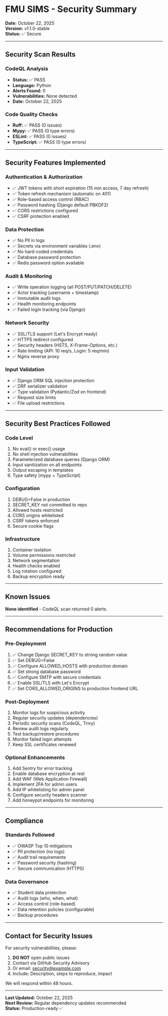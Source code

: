 # FMU SIMS - Security Summary

**Date:** October 22, 2025  
**Version:** v1.1.0-stable  
**Status:** ✅ Secure

---

## Security Scan Results

### CodeQL Analysis
- **Status:** ✅ PASS
- **Language:** Python
- **Alerts Found:** 0
- **Vulnerabilities:** None detected
- **Date:** October 22, 2025

### Code Quality Checks
- **Ruff:** ✅ PASS (0 issues)
- **Mypy:** ✅ PASS (0 type errors)
- **ESLint:** ✅ PASS (0 issues)
- **TypeScript:** ✅ PASS (0 type errors)

---

## Security Features Implemented

### Authentication & Authorization
- ✅ JWT tokens with short expiration (15 min access, 7 day refresh)
- ✅ Token refresh mechanism (automatic on 401)
- ✅ Role-based access control (RBAC)
- ✅ Password hashing (Django default PBKDF2)
- ✅ CORS restrictions configured
- ✅ CSRF protection enabled

### Data Protection
- ✅ No PII in logs
- ✅ Secrets via environment variables (.env)
- ✅ No hard-coded credentials
- ✅ Database password protection
- ✅ Redis password option available

### Audit & Monitoring
- ✅ Write operation logging (all POST/PUT/PATCH/DELETE)
- ✅ Actor tracking (username + timestamp)
- ✅ Immutable audit logs
- ✅ Health monitoring endpoints
- ✅ Failed login tracking (via Django)

### Network Security
- ✅ SSL/TLS support (Let's Encrypt ready)
- ✅ HTTPS redirect configured
- ✅ Security headers (HSTS, X-Frame-Options, etc.)
- ✅ Rate limiting (API: 10 req/s, Login: 5 req/min)
- ✅ Nginx reverse proxy

### Input Validation
- ✅ Django ORM SQL injection protection
- ✅ DRF serializer validation
- ✅ Type validation (Pydantic/Zod on frontend)
- ✅ Request size limits
- ✅ File upload restrictions

---

## Security Best Practices Followed

### Code Level
1. No eval() or exec() usage
2. No shell injection vulnerabilities
3. Parameterized database queries (Django ORM)
4. Input sanitization on all endpoints
5. Output escaping in templates
6. Type safety (mypy + TypeScript)

### Configuration
1. DEBUG=False in production
2. SECRET_KEY not committed to repo
3. Allowed hosts restricted
4. CORS origins whitelisted
5. CSRF tokens enforced
6. Secure cookie flags

### Infrastructure
1. Container isolation
2. Volume permissions restricted
3. Network segmentation
4. Health checks enabled
5. Log rotation configured
6. Backup encryption ready

---

## Known Issues

**None identified** - CodeQL scan returned 0 alerts.

---

## Recommendations for Production

### Pre-Deployment
1. ✅ Change Django SECRET_KEY to strong random value
2. ✅ Set DEBUG=False
3. ✅ Configure ALLOWED_HOSTS with production domain
4. ✅ Set strong database password
5. ✅ Configure SMTP with secure credentials
6. ✅ Enable SSL/TLS with Let's Encrypt
7. ✅ Set CORS_ALLOWED_ORIGINS to production frontend URL

### Post-Deployment
1. Monitor logs for suspicious activity
2. Regular security updates (dependencies)
3. Periodic security scans (CodeQL, Trivy)
4. Review audit logs regularly
5. Test backup/restore procedures
6. Monitor failed login attempts
7. Keep SSL certificates renewed

### Optional Enhancements
1. Add Sentry for error tracking
2. Enable database encryption at rest
3. Add WAF (Web Application Firewall)
4. Implement 2FA for admin users
5. Add IP whitelisting for admin panel
6. Configure security headers scanner
7. Add honeypot endpoints for monitoring

---

## Compliance

### Standards Followed
- ✅ OWASP Top 10 mitigations
- ✅ PII protection (no logs)
- ✅ Audit trail requirements
- ✅ Password security (hashing)
- ✅ Secure communication (HTTPS)

### Data Governance
- ✅ Student data protection
- ✅ Audit logs (who, when, what)
- ✅ Access control (role-based)
- ✅ Data retention policies (configurable)
- ✅ Backup procedures

---

## Contact for Security Issues

For security vulnerabilities, please:

1. **DO NOT** open public issues
2. Contact via GitHub Security Advisory
3. Or email: security@example.com
4. Include: Description, steps to reproduce, impact

We will respond within 48 hours.

---

**Last Updated:** October 22, 2025  
**Next Review:** Regular dependency updates recommended  
**Status:** Production-ready ✅

